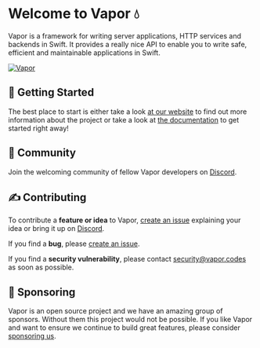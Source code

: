 # Welcome to Vapor 💧

Vapor is a framework for writing server applications, HTTP services and backends in Swift. It provides a really nice API to enable you to write safe, efficient and maintainable applications in Swift.

<a href="https://discord.gg/vapor">
<img src="https://user-images.githubusercontent.com/1342803/75634175-4876d680-5bd9-11ea-90d6-12c7b6a9ee3f.png" alt="Vapor">
</a>

## 🚀 Getting Started

The best place to start is either take a look [at our website](https://www.vapor.codes) to find out more information about the project or take a look at [the documentation](https://docs.vapor.codes) to get started right away!

## 🤝 Community

Join the welcoming community of fellow Vapor developers on [Discord](http://vapor.team).

## ✍️ Contributing

To contribute a **feature or idea** to Vapor, [create an issue](https://github.com/vapor/vapor/issues/new) explaining your idea or bring it up on [Discord](http://vapor.team).

If you find a **bug**, please [create an issue](https://github.com/vapor/vapor/issues/new). 

If you find a **security vulnerability**, please contact [security@vapor.codes](mailto:security@vapor.codes) as soon as possible.

## 🙌 Sponsoring

Vapor is an open source project and we have an amazing group of sponsors. Without them this project would not be possible. If you like Vapor and want to ensure we continue to build great features, please consider [sponsoring us](https://github.com/sponsors/vapor/).
